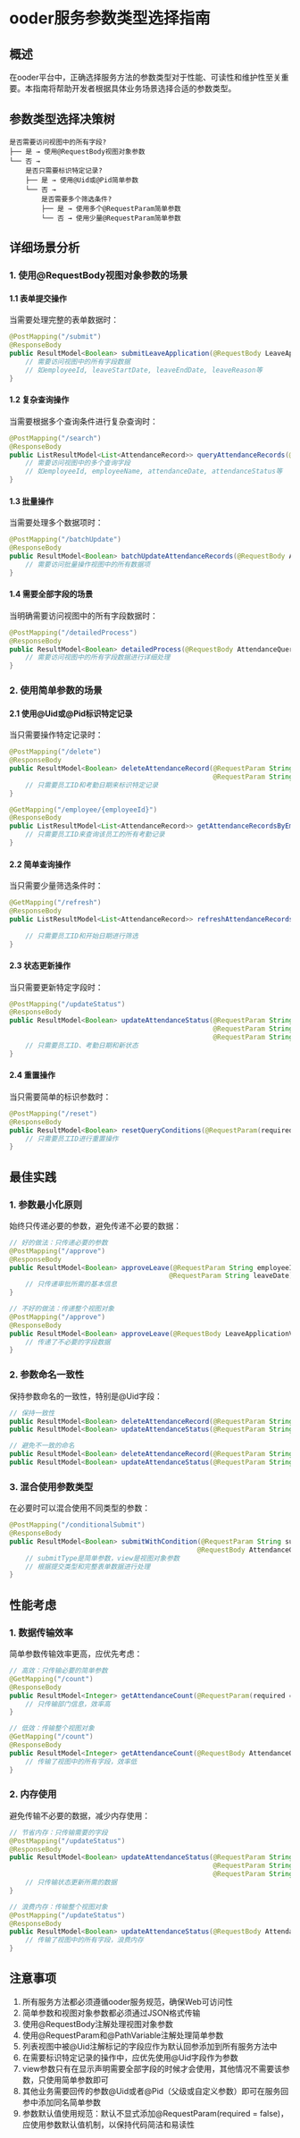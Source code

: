 # ooder服务参数类型选择指南

## 概述

在ooder平台中，正确选择服务方法的参数类型对于性能、可读性和维护性至关重要。本指南将帮助开发者根据具体业务场景选择合适的参数类型。

## 参数类型选择决策树

```
是否需要访问视图中的所有字段?
├── 是 → 使用@RequestBody视图对象参数
└── 否 → 
    是否只需要标识特定记录?
    ├── 是 → 使用@Uid或@Pid简单参数
    └── 否 →
        是否需要多个筛选条件?
        ├── 是 → 使用多个@RequestParam简单参数
        └── 否 → 使用少量@RequestParam简单参数
```

## 详细场景分析

### 1. 使用@RequestBody视图对象参数的场景

#### 1.1 表单提交操作
当需要处理完整的表单数据时：
```java
@PostMapping("/submit")
@ResponseBody
public ResultModel<Boolean> submitLeaveApplication(@RequestBody LeaveApplicationView view) {
    // 需要访问视图中的所有字段数据
    // 如employeeId, leaveStartDate, leaveEndDate, leaveReason等
}
```

#### 1.2 复杂查询操作
当需要根据多个查询条件进行复杂查询时：
```java
@PostMapping("/search")
@ResponseBody
public ListResultModel<List<AttendanceRecord>> queryAttendanceRecords(@RequestBody AttendanceQueryListView view) {
    // 需要访问视图中的多个查询字段
    // 如employeeId, employeeName, attendanceDate, attendanceStatus等
}
```

#### 1.3 批量操作
当需要处理多个数据项时：
```java
@PostMapping("/batchUpdate")
@ResponseBody
public ResultModel<Boolean> batchUpdateAttendanceRecords(@RequestBody AttendanceBatchUpdateView view) {
    // 需要访问批量操作视图中的所有数据项
}
```

#### 1.4 需要全部字段的场景
当明确需要访问视图中的所有字段数据时：
```java
@PostMapping("/detailedProcess")
@ResponseBody
public ResultModel<Boolean> detailedProcess(@RequestBody AttendanceQueryListView view) {
    // 需要访问视图中的所有字段数据进行详细处理
}
```

### 2. 使用简单参数的场景

#### 2.1 使用@Uid或@Pid标识特定记录
当只需要操作特定记录时：
```java
@PostMapping("/delete")
@ResponseBody
public ResultModel<Boolean> deleteAttendanceRecord(@RequestParam String employeeId,
                                                   @RequestParam String attendanceDate) {
    // 只需要员工ID和考勤日期来标识特定记录
}

@GetMapping("/employee/{employeeId}")
@ResponseBody
public ListResultModel<List<AttendanceRecord>> getAttendanceRecordsByEmployeeId(@PathVariable String employeeId) {
    // 只需要员工ID来查询该员工的所有考勤记录
}
```

#### 2.2 简单查询操作
当只需要少量筛选条件时：
```java
@GetMapping("/refresh")
@ResponseBody
public ListResultModel<List<AttendanceRecord>> refreshAttendanceRecords(@RequestParam(required = false) String employeeId, 
                                                                       @RequestParam(required = false) String startDate) {
    // 只需要员工ID和开始日期进行筛选
}
```

#### 2.3 状态更新操作
当只需要更新特定字段时：
```java
@PostMapping("/updateStatus")
@ResponseBody
public ResultModel<Boolean> updateAttendanceStatus(@RequestParam String employeeId,
                                                   @RequestParam String attendanceDate,
                                                   @RequestParam String status) {
    // 只需要员工ID、考勤日期和新状态
}
```

#### 2.4 重置操作
当只需要简单的标识参数时：
```java
@PostMapping("/reset")
@ResponseBody
public ResultModel<Boolean> resetQueryConditions(@RequestParam(required = false) String employeeId) {
    // 只需要员工ID进行重置操作
}
```

## 最佳实践

### 1. 参数最小化原则
始终只传递必要的参数，避免传递不必要的数据：
```java
// 好的做法：只传递必要的参数
@PostMapping("/approve")
@ResponseBody
public ResultModel<Boolean> approveLeave(@RequestParam String employeeId,
                                        @RequestParam String leaveDate) {
    // 只传递审批所需的基本信息
}

// 不好的做法：传递整个视图对象
@PostMapping("/approve")
@ResponseBody
public ResultModel<Boolean> approveLeave(@RequestBody LeaveApplicationView view) {
    // 传递了不必要的字段数据
}
```

### 2. 参数命名一致性
保持参数命名的一致性，特别是@Uid字段：
```java
// 保持一致性
public ResultModel<Boolean> deleteAttendanceRecord(@RequestParam String employeeId)
public ResultModel<Boolean> updateAttendanceStatus(@RequestParam String employeeId)

// 避免不一致的命名
public ResultModel<Boolean> deleteAttendanceRecord(@RequestParam String id)
public ResultModel<Boolean> updateAttendanceStatus(@RequestParam String empId)
```

### 3. 混合使用参数类型
在必要时可以混合使用不同类型的参数：
```java
@PostMapping("/conditionalSubmit")
@ResponseBody
public ResultModel<Boolean> submitWithCondition(@RequestParam String submitType,
                                               @RequestBody AttendanceCheckInView view) {
    // submitType是简单参数，view是视图对象参数
    // 根据提交类型和完整表单数据进行处理
}
```

## 性能考虑

### 1. 数据传输效率
简单参数传输效率更高，应优先考虑：
```java
// 高效：只传输必要的简单参数
@GetMapping("/count")
@ResponseBody
public ResultModel<Integer> getAttendanceCount(@RequestParam(required = false) String department) {
    // 只传输部门信息，效率高
}

// 低效：传输整个视图对象
@GetMapping("/count")
@ResponseBody
public ResultModel<Integer> getAttendanceCount(@RequestBody AttendanceQueryListView view) {
    // 传输了视图中的所有字段，效率低
}
```

### 2. 内存使用
避免传输不必要的数据，减少内存使用：
```java
// 节省内存：只传输需要的字段
@PostMapping("/updateStatus")
@ResponseBody
public ResultModel<Boolean> updateAttendanceStatus(@RequestParam String employeeId,
                                                   @RequestParam String attendanceDate,
                                                   @RequestParam String status) {
    // 只传输状态更新所需的数据
}

// 浪费内存：传输整个视图对象
@PostMapping("/updateStatus")
@ResponseBody
public ResultModel<Boolean> updateAttendanceStatus(@RequestBody AttendanceQueryListView view) {
    // 传输了视图中的所有字段，浪费内存
}
```

## 注意事项

1. 所有服务方法都必须遵循ooder服务规范，确保Web可访问性
2. 简单参数和视图对象参数都必须通过JSON格式传输
3. 使用@RequestBody注解处理视图对象参数
4. 使用@RequestParam和@PathVariable注解处理简单参数
5. 列表视图中被@Uid注解标记的字段应作为默认回参添加到所有服务方法中
6. 在需要标识特定记录的操作中，应优先使用@Uid字段作为参数
7. view参数只有在显示声明需要全部字段的时候才会使用，其他情况不需要该参数，只使用简单参数即可
8. 其他业务需要回传的参数@Uid或者@Pid（父级或自定义参数）即可在服务回参中添加同名简单参数
9. 参数默认值使用规范：默认不显式添加@RequestParam(required = false)，应使用参数默认值机制，以保持代码简洁和易读性
